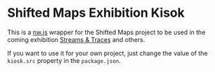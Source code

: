 # Shifted Maps Exhibition Kisok

This is a [nw.js](http://nwjs.io/) wrapper for the Shifted Maps project to be used in the coming exhibition [Streams & Traces](http://streamsandtraces.com/) and others.

If you want to use it for your own project, just change the value of the `kiosk.src` property in the `package.json`.